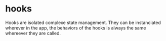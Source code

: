 # hooks

Hooks are isolated complexe state management. They can be instanciated wherever
in the app, the behaviors of the hooks is always the same whereever they are called.
